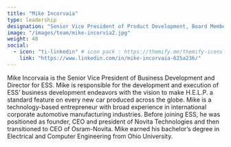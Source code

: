 ```yaml
---
title: "Mike Incorvaia"
type: leadership
designation: "Senior Vice President of Product Development, Board Member"
image: "/images/team/mike-incorvia2.jpg"
weight: 40
social:
  - icon: "ti-linkedin" # icon pack : https://themify.me/themify-icons
    link: "https://www.linkedin.com/in/mike-incorvaia-625a236/"
---
```


Mike Incorvaia is the Senior Vice President of Business Development and Director for ESS. Mike is 
responsible for the development and execution of ESS’ business development endeavors with the vision 
to make H.E.L.P. a standard feature on every new car produced across the globe.  Mike is a 
technology-based entrepreneur with broad experience in international corporate automotive manufacturing 
industries. Before joining ESS, he was positioned as founder, CEO and president of Novita Technologies 
and then transitioned to CEO of Osram-Novita. Mike earned his bachelor’s degree in Electrical and 
Computer Engineering from Ohio University.
